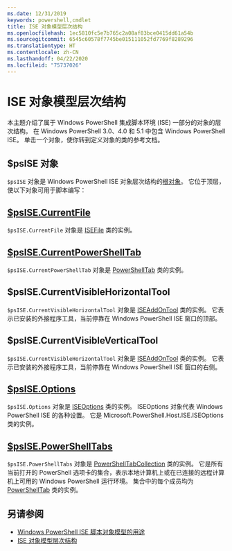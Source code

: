 ```yaml
---
ms.date: 12/31/2019
keywords: powershell,cmdlet
title: ISE 对象模型层次结构
ms.openlocfilehash: 1ec5810fc5e7b765c2a08af83bce0415dd61a54b
ms.sourcegitcommit: 6545c60578f7745be015111052fd7769f8289296
ms.translationtype: HT
ms.contentlocale: zh-CN
ms.lasthandoff: 04/22/2020
ms.locfileid: "75737026"
---
```

# <a name="the-ise-object-model-hierarchy"></a>ISE 对象模型层次结构

本主题介绍了属于 Windows PowerShell 集成脚本环境 (ISE) 一部分的对象的层次结构。 在 Windows PowerShell 3.0、4.0 和 5.1 中包含 Windows PowerShell ISE。 单击一个对象，使你转到定义对象的类的参考文档。

## <a name="psise-object"></a>$psISE 对象

`$psISE` 对象是 Windows PowerShell ISE 对象层次结构的[根对象](The-ObjectModelRoot-Object.md)。 它位于顶层，使以下对象可用于脚本编写：

## <a name="psisecurrentfile"></a>[$psISE.CurrentFile](The-ISEFile-Object.md)

`$psISE.CurrentFile` 对象是 [ISEFile](The-ISEFile-Object.md) 类的实例。

## <a name="psisecurrentpowershelltab"></a>[$psISE.CurrentPowerShellTab](The-PowerShellTab-Object.md)

`$psISE.CurrentPowerShellTab` 对象是 [PowerShellTab](The-PowerShellTab-Object.md) 类的实例。

## <a name="psisecurrentvisiblehorizontaltool"></a>$psISE.CurrentVisibleHorizontalTool

`$psISE.CurrentVisibleHorizontalTool` 对象是 [ISEAddOnTool](The-ISEAddOnTool-Object.md) 类的实例。 它表示已安装的外接程序工具，当前停靠在 Windows PowerShell ISE 窗口的顶部。

## <a name="psisecurrentvisibleverticaltool"></a>$psISE.CurrentVisibleVerticalTool

`$psISE.CurrentVisibleHorizontalTool` 对象是 [ISEAddOnTool](The-ISEAddOnTool-Object.md) 类的实例。 它表示已安装的外接程序工具，当前停靠在 Windows PowerShell ISE 窗口的右侧。

## <a name="psiseoptions"></a>[$psISE.Options](The-ISEOptions-Object.md)

`$psISE.Options` 对象是 [ISEOptions](The-ISEOptions-Object.md) 类的实例。 ISEOptions 对象代表 Windows PowerShell ISE 的各种设置。 它是 Microsoft.PowerShell.Host.ISE.ISEOptions 类的实例。

## <a name="psisepowershelltabs"></a>[$psISE.PowerShellTabs](The-PowerShellTabCollection-Object.md)

`$psISE.PowerShellTabs` 对象是 [PowerShellTabCollection](The-PowerShellTabCollection-Object.md) 类的实例。 它是所有当前打开的 PowerShell 选项卡的集合，表示本地计算机上或在已连接的远程计算机上可用的 Windows PowerShell 运行环境。 集合中的每个成员均为 [PowerShellTab](The-PowerShellTab-Object.md) 类的实例。

## <a name="see-also"></a>另请参阅

- [Windows PowerShell ISE 脚本对象模型的用途](Purpose-of-the-Windows-PowerShell-ISE-Scripting-Object-Model.md)
- [ISE 对象模型层次结构](The-ISE-Object-Model-Hierarchy.md)
